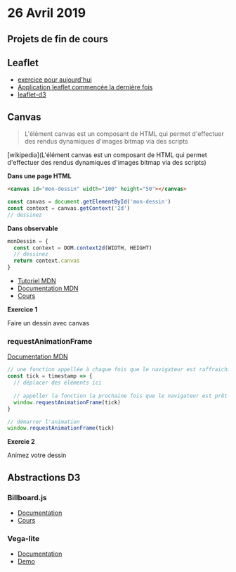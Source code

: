 # 26 Avril 2019

## Projets de fin de cours

## Leaflet

* [exercice pour aujourd'hui](https://github.com/idris-maps/heig-datavis-2019/tree/master/20190412-geodonnees/exercice_leaflet)
* [Application leaflet commencée la dernière fois](https://github.com/idris-maps/leaflet-osm-apis)
* [leaflet-d3](https://observablehq.com/@idris-maps/leaflet-et-d3)

## Canvas

> L'élément canvas est un composant de HTML qui permet d'effectuer des rendus dynamiques d'images bitmap via des scripts

[wikipedia](L'élément canvas est un composant de HTML qui permet d'effectuer des rendus dynamiques d'images bitmap via des scripts)

**Dans une page HTML**

```html
<canvas id="mon-dessin" width="100" height="50"></canvas>
```

```javascript
const canvas = document.getElementById('mon-dessin')
const context = canvas.getContext('2d')
// dessinez
```

**Dans observable**

```javascript
monDessin = {
  const context = DOM.context2d(WIDTH, HEIGHT)
  // dessinez
  return context.canvas
}
```

* [Tutoriel MDN](https://developer.mozilla.org/en-US/docs/Web/API/Canvas_API/Tutorial)
* [Documentation MDN](https://developer.mozilla.org/en-US/docs/Web/API/CanvasRenderingContext2D)
* [Cours](https://observablehq.com/@idris-maps/canvas)

**Exercice 1**

Faire un dessin avec canvas

### requestAnimationFrame

[Documentation MDN](https://developer.mozilla.org/en-US/docs/Web/API/window/requestAnimationFrame)

```javascript
// une fonction appellée à chaque fois que le navigateur est raffraichi
const tick = timestamp => {
  // déplacer des éléments ici
  
  // appeller la fonction la prochaine fois que le navigateur est prêt
  window.requestAnimationFrame(tick)
}

// démarrer l'animation
window.requestAnimationFrame(tick)
```

**Exercie 2**

Animez votre dessin

## Abstractions D3

### Billboard.js

* [Documentation](https://naver.github.io/billboard.js/release/latest/doc/)
* [Cours](https://observablehq.com/@idris-maps/billboard)

### Vega-lite

* [Documentation](https://vega.github.io/vega-lite/)
* [Demo](https://vega.github.io/editor/#/custom/vega-lite)
